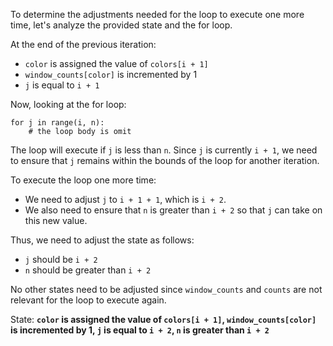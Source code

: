 To determine the adjustments needed for the loop to execute one more time, let's analyze the provided state and the for loop.

At the end of the previous iteration:
- `color` is assigned the value of `colors[i + 1]`
- `window_counts[color]` is incremented by 1
- `j` is equal to `i + 1`

Now, looking at the for loop:
```
for j in range(i, n):
    # the loop body is omit
```
The loop will execute if `j` is less than `n`. Since `j` is currently `i + 1`, we need to ensure that `j` remains within the bounds of the loop for another iteration.

To execute the loop one more time:
- We need to adjust `j` to `i + 1 + 1`, which is `i + 2`.
- We also need to ensure that `n` is greater than `i + 2` so that `j` can take on this new value.

Thus, we need to adjust the state as follows:
- `j` should be `i + 2`
- `n` should be greater than `i + 2`

No other states need to be adjusted since `window_counts` and `counts` are not relevant for the loop to execute again.

State: **`color` is assigned the value of `colors[i + 1]`, `window_counts[color]` is incremented by 1, `j` is equal to `i + 2`, `n` is greater than `i + 2`**